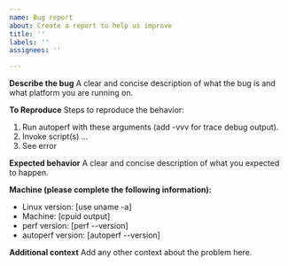 ```yaml
---
name: Bug report
about: Create a report to help us improve
title: ''
labels: ''
assignees: ''

---
```


**Describe the bug**
A clear and concise description of what the bug is and what platform you are running on.

**To Reproduce**
Steps to reproduce the behavior:
1. Run autoperf with these arguments (add -vvv for trace debug output).
2. Invoke script(s) ...
4. See error

**Expected behavior**
A clear and concise description of what you expected to happen.

**Machine (please complete the following information):**
 - Linux version: [use uname -a]
 - Machine: [cpuid output]
 - perf version: [perf --version]
 - autoperf version: [autoperf --version]

**Additional context**
Add any other context about the problem here.

